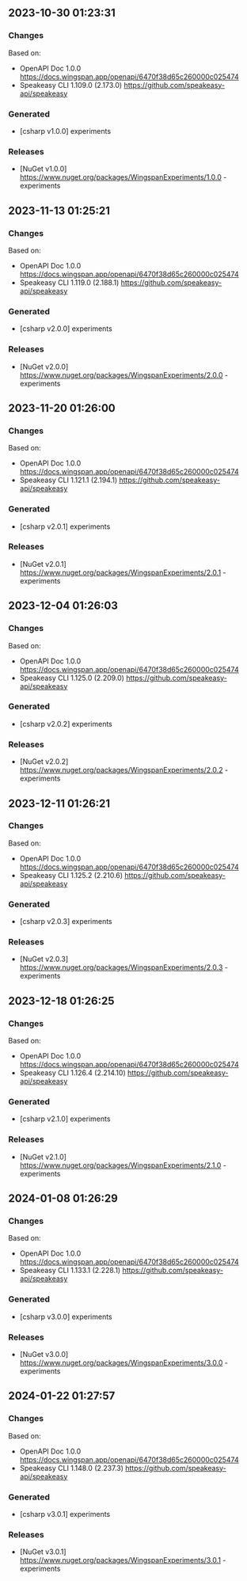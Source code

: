 

## 2023-10-30 01:23:31
### Changes
Based on:
- OpenAPI Doc 1.0.0 https://docs.wingspan.app/openapi/6470f38d65c260000c025474
- Speakeasy CLI 1.109.0 (2.173.0) https://github.com/speakeasy-api/speakeasy
### Generated
- [csharp v1.0.0] experiments
### Releases
- [NuGet v1.0.0] https://www.nuget.org/packages/WingspanExperiments/1.0.0 - experiments


## 2023-11-13 01:25:21
### Changes
Based on:
- OpenAPI Doc 1.0.0 https://docs.wingspan.app/openapi/6470f38d65c260000c025474
- Speakeasy CLI 1.119.0 (2.188.1) https://github.com/speakeasy-api/speakeasy
### Generated
- [csharp v2.0.0] experiments
### Releases
- [NuGet v2.0.0] https://www.nuget.org/packages/WingspanExperiments/2.0.0 - experiments

## 2023-11-20 01:26:00
### Changes
Based on:
- OpenAPI Doc 1.0.0 https://docs.wingspan.app/openapi/6470f38d65c260000c025474
- Speakeasy CLI 1.121.1 (2.194.1) https://github.com/speakeasy-api/speakeasy
### Generated
- [csharp v2.0.1] experiments
### Releases
- [NuGet v2.0.1] https://www.nuget.org/packages/WingspanExperiments/2.0.1 - experiments

## 2023-12-04 01:26:03
### Changes
Based on:
- OpenAPI Doc 1.0.0 https://docs.wingspan.app/openapi/6470f38d65c260000c025474
- Speakeasy CLI 1.125.0 (2.209.0) https://github.com/speakeasy-api/speakeasy
### Generated
- [csharp v2.0.2] experiments
### Releases
- [NuGet v2.0.2] https://www.nuget.org/packages/WingspanExperiments/2.0.2 - experiments

## 2023-12-11 01:26:21
### Changes
Based on:
- OpenAPI Doc 1.0.0 https://docs.wingspan.app/openapi/6470f38d65c260000c025474
- Speakeasy CLI 1.125.2 (2.210.6) https://github.com/speakeasy-api/speakeasy
### Generated
- [csharp v2.0.3] experiments
### Releases
- [NuGet v2.0.3] https://www.nuget.org/packages/WingspanExperiments/2.0.3 - experiments

## 2023-12-18 01:26:25
### Changes
Based on:
- OpenAPI Doc 1.0.0 https://docs.wingspan.app/openapi/6470f38d65c260000c025474
- Speakeasy CLI 1.126.4 (2.214.10) https://github.com/speakeasy-api/speakeasy
### Generated
- [csharp v2.1.0] experiments
### Releases
- [NuGet v2.1.0] https://www.nuget.org/packages/WingspanExperiments/2.1.0 - experiments

## 2024-01-08 01:26:29
### Changes
Based on:
- OpenAPI Doc 1.0.0 https://docs.wingspan.app/openapi/6470f38d65c260000c025474
- Speakeasy CLI 1.133.1 (2.228.1) https://github.com/speakeasy-api/speakeasy
### Generated
- [csharp v3.0.0] experiments
### Releases
- [NuGet v3.0.0] https://www.nuget.org/packages/WingspanExperiments/3.0.0 - experiments

## 2024-01-22 01:27:57
### Changes
Based on:
- OpenAPI Doc 1.0.0 https://docs.wingspan.app/openapi/6470f38d65c260000c025474
- Speakeasy CLI 1.148.0 (2.237.3) https://github.com/speakeasy-api/speakeasy
### Generated
- [csharp v3.0.1] experiments
### Releases
- [NuGet v3.0.1] https://www.nuget.org/packages/WingspanExperiments/3.0.1 - experiments